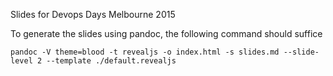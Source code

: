 Slides for Devops Days Melbourne 2015

To generate the slides using pandoc, the following command should suffice
```
pandoc -V theme=blood -t revealjs -o index.html -s slides.md --slide-level 2 --template ./default.revealjs
```
